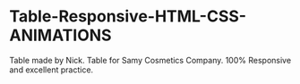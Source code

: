 # Table-Responsive-HTML-CSS-ANIMATIONS
Table made by Nick. Table for Samy Cosmetics Company. 100% Responsive and excellent practice.
